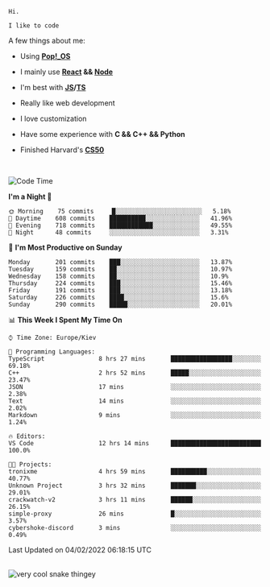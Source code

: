 ```
Hi.

I like to code
```

A few things about me:

-   Using **[Pop!\_OS](https://pop.system76.com/)**

-   I mainly use **[React](https://reactjs.org/) && [Node](https://nodejs.org/en/)**

-   I'm best with **[JS](https://www.javascript.com/)/[TS](https://www.typescriptlang.org/)**

-   Really like web development

-   I love customization

-   Have some experience with **C && C++ && Python**

-   Finished Harvard's **[CS50](https://cs50.harvard.edu)**

<br>

<!--START_SECTION:waka-->
![Code Time](http://img.shields.io/badge/Code%20Time-307%20hrs%2021%20mins-blue)

**I'm a Night 🦉** 

```text
🌞 Morning    75 commits     █░░░░░░░░░░░░░░░░░░░░░░░░   5.18% 
🌆 Daytime    608 commits    ██████████░░░░░░░░░░░░░░░   41.96% 
🌃 Evening    718 commits    ████████████░░░░░░░░░░░░░   49.55% 
🌙 Night      48 commits     ░░░░░░░░░░░░░░░░░░░░░░░░░   3.31%

```
📅 **I'm Most Productive on Sunday** 

```text
Monday       201 commits    ███░░░░░░░░░░░░░░░░░░░░░░   13.87% 
Tuesday      159 commits    ██░░░░░░░░░░░░░░░░░░░░░░░   10.97% 
Wednesday    158 commits    ██░░░░░░░░░░░░░░░░░░░░░░░   10.9% 
Thursday     224 commits    ███░░░░░░░░░░░░░░░░░░░░░░   15.46% 
Friday       191 commits    ███░░░░░░░░░░░░░░░░░░░░░░   13.18% 
Saturday     226 commits    ████░░░░░░░░░░░░░░░░░░░░░   15.6% 
Sunday       290 commits    █████░░░░░░░░░░░░░░░░░░░░   20.01%

```


📊 **This Week I Spent My Time On** 

```text
⌚︎ Time Zone: Europe/Kiev

💬 Programming Languages: 
TypeScript               8 hrs 27 mins       █████████████████░░░░░░░░   69.18% 
C++                      2 hrs 52 mins       █████░░░░░░░░░░░░░░░░░░░░   23.47% 
JSON                     17 mins             ░░░░░░░░░░░░░░░░░░░░░░░░░   2.38% 
Text                     14 mins             ░░░░░░░░░░░░░░░░░░░░░░░░░   2.02% 
Markdown                 9 mins              ░░░░░░░░░░░░░░░░░░░░░░░░░   1.24%

🔥 Editors: 
VS Code                  12 hrs 14 mins      █████████████████████████   100.0%

🐱‍💻 Projects: 
tronixme                 4 hrs 59 mins       ██████████░░░░░░░░░░░░░░░   40.77% 
Unknown Project          3 hrs 32 mins       ███████░░░░░░░░░░░░░░░░░░   29.01% 
crackwatch-v2            3 hrs 11 mins       ██████░░░░░░░░░░░░░░░░░░░   26.15% 
simple-proxy             26 mins             █░░░░░░░░░░░░░░░░░░░░░░░░   3.57% 
cybershoke-discord       3 mins              ░░░░░░░░░░░░░░░░░░░░░░░░░   0.49%

```


 Last Updated on 04/02/2022 06:18:15 UTC
<!--END_SECTION:waka-->

<br>

<img title="" src="https://raw.githubusercontent.com/Trunkelis/Trunkelis/output/github-contribution-grid-snake.svg" alt="very cool snake thingey" data-align="left">
